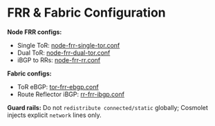 
# FRR & Fabric Configuration

**Node FRR configs:**
- Single ToR: [node-frr-single-tor.conf](examples/frr/node-frr-single-tor.conf)
- Dual ToR: [node-frr-dual-tor.conf](examples/frr/node-frr-dual-tor.conf)
- iBGP to RRs: [node-frr-rr.conf](examples/frr/node-frr-rr.conf)

**Fabric configs:**
- ToR eBGP: [tor-frr-ebgp.conf](examples/frr/tor-frr-ebgp.conf)
- Route Reflector iBGP: [rr-frr-ibgp.conf](examples/frr/rr-frr-ibgp.conf)

**Guard rails:** Do not `redistribute connected/static` globally; Cosmolet injects explicit `network` lines only.
